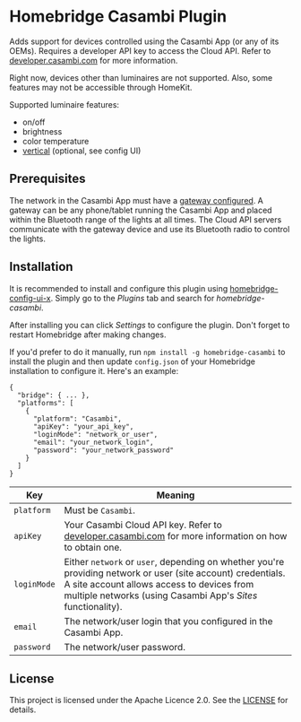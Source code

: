 # Homebridge Casambi Plugin

Adds support for devices controlled using the Casambi App (or any of its OEMs). Requires a developer API key to access the Cloud API. Refer to [developer.casambi.com](https://developer.casambi.com/) for more information.

Right now, devices other than luminaires are not supported. Also, some features may not be accessible through HomeKit.

Supported luminaire features:
* on/off
* brightness
* color temperature
* [vertical](https://github.com/awahlig/homebridge-casambi/commit/7e6a0b548620621afd5e1d721f1a27e7a5c70df1) (optional, see config UI)

## Prerequisites

The network in the Casambi App must have a [gateway configured](https://support.casambi.com/support/solutions/articles/12000017046-how-to-enable-a-gateway-for-a-network-). A gateway can be any phone/tablet running the Casambi App and placed within the Bluetooth range of the lights at all times. The Cloud API servers communicate with the gateway device and use its Bluetooth radio to control the lights.

## Installation

It is recommended to install and configure this plugin using [homebridge-config-ui-x](https://github.com/oznu/homebridge-config-ui-x#readme). Simply go to the *Plugins* tab and search for *homebridge-casambi*.

After installing you can click *Settings* to configure the plugin. Don't forget to restart Homebridge after making changes.

If you'd prefer to do it manually, run ```npm install -g homebridge-casambi``` to install the plugin and then update ```config.json``` of your Homebridge installation to configure it. Here's an example:

```
{
  "bridge": { ... },
  "platforms": [
    {
      "platform": "Casambi",
      "apiKey": "your_api_key",
      "loginMode": "network_or_user",
      "email": "your_network_login",
      "password": "your_network_password"
    }
  ]
}
```

| Key | Meaning |
|-----|---------|
| ```platform```  | Must be ```Casambi```. |
| ```apiKey```    | Your Casambi Cloud API key. Refer to [developer.casambi.com](https://developer.casambi.com/) for more information on how to obtain one. |
| ```loginMode``` | Either ```network``` or ```user```, depending on whether you're providing network or user (site account) credentials. A site account allows access to devices from multiple networks (using Casambi App's *Sites* functionality). |
| ```email```     | The network/user login that you configured in the Casambi App. |
| ```password```  | The network/user password. |

## License

This project is licensed under the Apache Licence 2.0. See the [LICENSE](LICENSE) for details.

